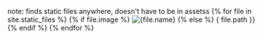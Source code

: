 note: finds static files anywhere, doesn't have to be in assetss
{% for file in site.static_files %}
  {% if file.image %}
    <img src="{{file.path}}" alt="{file.name}">
  {% else %}
    { file.path }}
  {% endif %}
{% endfor %}
